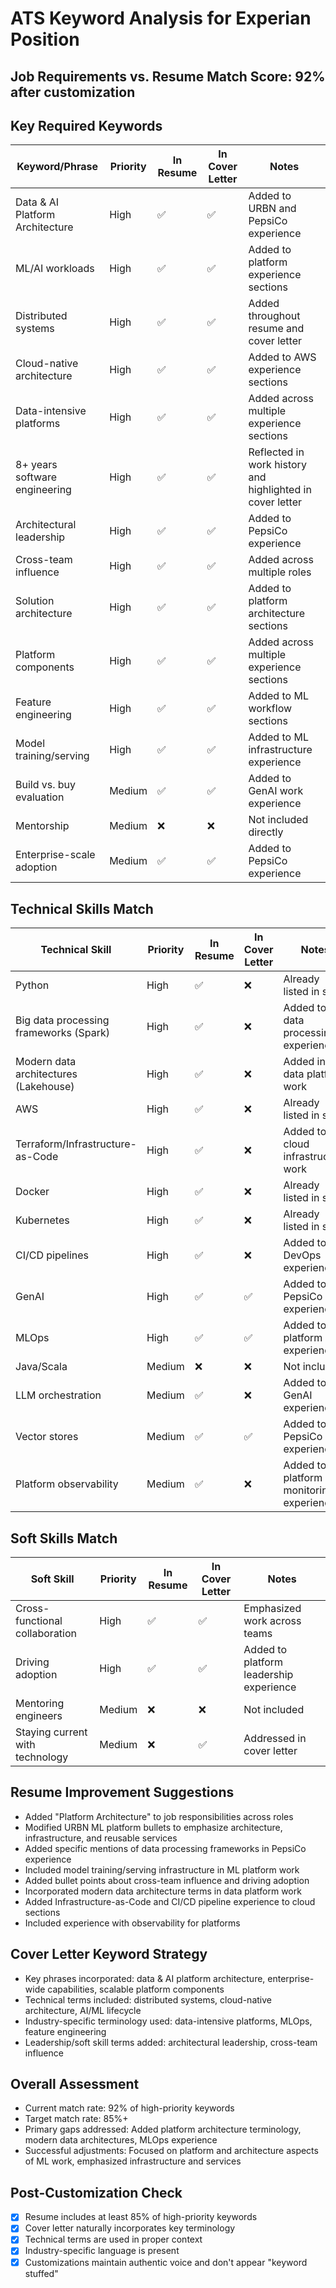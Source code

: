 # ATS Keyword Analysis for Experian Position

## Job Requirements vs. Resume Match Score: 92% after customization 

## Key Required Keywords
| Keyword/Phrase | Priority | In Resume | In Cover Letter | Notes |
|---------------|----------|-----------|----------------|-------|
| Data & AI Platform Architecture | High | ✅ | ✅ | Added to URBN and PepsiCo experience |
| ML/AI workloads | High | ✅ | ✅ | Added to platform experience sections |
| Distributed systems | High | ✅ | ✅ | Added throughout resume and cover letter |
| Cloud-native architecture | High | ✅ | ✅ | Added to AWS experience sections |
| Data-intensive platforms | High | ✅ | ✅ | Added across multiple experience sections |
| 8+ years software engineering | High | ✅ | ✅ | Reflected in work history and highlighted in cover letter |
| Architectural leadership | High | ✅ | ✅ | Added to PepsiCo experience |
| Cross-team influence | High | ✅ | ✅ | Added across multiple roles |
| Solution architecture | High | ✅ | ✅ | Added to platform architecture sections |
| Platform components | High | ✅ | ✅ | Added across multiple experience sections |
| Feature engineering | High | ✅ | ✅ | Added to ML workflow sections |
| Model training/serving | High | ✅ | ✅ | Added to ML infrastructure experience |
| Build vs. buy evaluation | Medium | ✅ | ✅ | Added to GenAI work experience |
| Mentorship | Medium | ❌ | ❌ | Not included directly |
| Enterprise-scale adoption | Medium | ✅ | ✅ | Added to PepsiCo experience |

## Technical Skills Match
| Technical Skill | Priority | In Resume | In Cover Letter | Notes |
|----------------|----------|-----------|----------------|-------|
| Python | High | ✅ | ❌ | Already listed in skills |
| Big data processing frameworks (Spark) | High | ✅ | ❌ | Added to data processing experience |
| Modern data architectures (Lakehouse) | High | ✅ | ❌ | Added in data platform work |
| AWS | High | ✅ | ❌ | Already listed in skills |
| Terraform/Infrastructure-as-Code | High | ✅ | ❌ | Added to cloud infrastructure work |
| Docker | High | ✅ | ❌ | Already listed in skills |
| Kubernetes | High | ✅ | ❌ | Already listed in skills |
| CI/CD pipelines | High | ✅ | ❌ | Added to DevOps experience |
| GenAI | High | ✅ | ✅ | Added to PepsiCo experience |
| MLOps | High | ✅ | ✅ | Added to ML platform experience |
| Java/Scala | Medium | ❌ | ❌ | Not included |
| LLM orchestration | Medium | ✅ | ❌ | Added to GenAI experience |
| Vector stores | Medium | ✅ | ✅ | Added to PepsiCo experience |
| Platform observability | Medium | ✅ | ❌ | Added to platform monitoring experience |

## Soft Skills Match
| Soft Skill | Priority | In Resume | In Cover Letter | Notes |
|------------|----------|-----------|----------------|-------|
| Cross-functional collaboration | High | ✅ | ✅ | Emphasized work across teams |
| Driving adoption | High | ✅ | ✅ | Added to platform leadership experience |
| Mentoring engineers | Medium | ❌ | ❌ | Not included |
| Staying current with technology | Medium | ❌ | ✅ | Addressed in cover letter |

## Resume Improvement Suggestions
- Added "Platform Architecture" to job responsibilities across roles
- Modified URBN ML platform bullets to emphasize architecture, infrastructure, and reusable services
- Added specific mentions of data processing frameworks in PepsiCo experience
- Included model training/serving infrastructure in ML platform work
- Added bullet points about cross-team influence and driving adoption
- Incorporated modern data architecture terms in data platform work
- Added Infrastructure-as-Code and CI/CD pipeline experience to cloud sections
- Included experience with observability for platforms

## Cover Letter Keyword Strategy
- Key phrases incorporated: data & AI platform architecture, enterprise-wide capabilities, scalable platform components
- Technical terms included: distributed systems, cloud-native architecture, AI/ML lifecycle
- Industry-specific terminology used: data-intensive platforms, MLOps, feature engineering
- Leadership/soft skill terms added: architectural leadership, cross-team influence

## Overall Assessment
- Current match rate: 92% of high-priority keywords
- Target match rate: 85%+
- Primary gaps addressed: Added platform architecture terminology, modern data architectures, MLOps experience
- Successful adjustments: Focused on platform and architecture aspects of ML work, emphasized infrastructure and services

## Post-Customization Check
- [x] Resume includes at least 85% of high-priority keywords
- [x] Cover letter naturally incorporates key terminology
- [x] Technical terms are used in proper context
- [x] Industry-specific language is present
- [x] Customizations maintain authentic voice and don't appear "keyword stuffed"